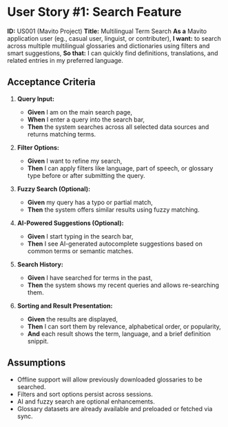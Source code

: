 # User Story #1: Search Feature

**ID:** US001 (Mavito Project)
**Title:** Multilingual Term Search
**As a** Mavito application user (eg., casual user, linguist, or contributer),
**I want:** to search across multiple multilingual glossaries and dictionaries using filters and smart suggestions,
**So that:** I can quickly find definitions, translations, and related entries in my preferred language.

## Acceptance Criteria

1. **Query Input:**
   - **Given** I am on the main search page,
   - **When** I enter a query into the search bar,
   - **Then** the system searches across all selected data sources and returns matching terms.

2. **Filter Options:**
   - **Given** I want to refine my search,
   - **Then** I can apply filters like language, part of speech, or glossary type before or after submitting the query.

3. **Fuzzy Search (Optional):**
   - **Given** my query has a typo or partial match,
   - **Then** the system offers similar results using fuzzy matching.
4. **AI-Powered Suggestions (Optional):**
   - **Given** I start typing in the search bar,
   - **Then** I see AI-generated autocomplete suggestions based on common terms or semantic matches.

5. **Search History:**
   - **Given** I have searched for terms in the past,
   - **Then** the system shows my recent queries and allows re-searching them.

6. **Sorting and Result Presentation:**
   - **Given** the results are displayed,
   - **Then** I can sort them by relevance, alphabetical order, or popularity,
   - **And** each result shows the term, language, and a brief definition snippit.

## Assumptions

- Offline support will allow previously downloaded glossaries to be searched.
- Filters and sort options persist across sessions.
- AI and fuzzy search are optional enhancements.
- Glossary datasets are already available and preloaded or fetched via sync.
